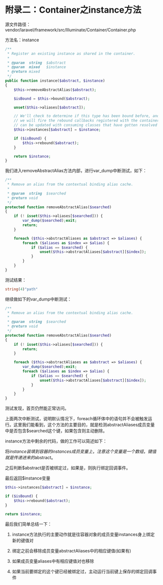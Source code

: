 # 附录二：Container之instance方法

源文件路径：vendor/laravel/framework/src/Illuminate/Container/Container.php

方法名：instance

````php
/**
 * Register an existing instance as shared in the container.
 *
 * @param  string  $abstract
 * @param  mixed   $instance
 * @return mixed
 */
public function instance($abstract, $instance)
{
    $this->removeAbstractAlias($abstract);

    $isBound = $this->bound($abstract);

    unset($this->aliases[$abstract]);

    // We'll check to determine if this type has been bound before, and if it has
    // we will fire the rebound callbacks registered with the container and it
    // can be updated with consuming classes that have gotten resolved here.
    $this->instances[$abstract] = $instance;

    if ($isBound) {
        $this->rebound($abstract);
    }

    return $instance;
}
````

我们进入removeAbstractAlias方法内部，进行var_dump中断测试，如下：

```php
/**
 * Remove an alias from the contextual binding alias cache.
 *
 * @param  string  $searched
 * @return void
 */
protected function removeAbstractAlias($searched)
{
	if (! isset($this->aliases[$searched])) {
		var_dump($searched);exit;
	    return;
	}

	foreach ($this->abstractAliases as $abstract => $aliases) {
	    foreach ($aliases as $index => $alias) {
            if ($alias == $searched) {
                unset($this->abstractAliases[$abstract][$index]);
            }
	    }
	}
}
```

测试结果：

```php
string(4)"path"
```

继续做如下的var_dump中断测试：

```php
/**
 * Remove an alias from the contextual binding alias cache.
 *
 * @param  string  $searched
 * @return void
 */
protected function removeAbstractAlias($searched)
{
	if (! isset($this->aliases[$searched])) {
	    return;
	}

	foreach ($this->abstractAliases as $abstract => $aliases) {
		var_dump($searched);exit;
	    foreach ($aliases as $index => $alias) {
            if ($alias == $searched) {
                unset($this->abstractAliases[$abstract][$index]);
            }
	    }
	}
}
```

测试发现，首页仍然能正常访问。

上面两次中断测试，说明默认情况下，foreach循环体中的语句并不会被触发运行。这里我们能看到，这个方法的主要目的，就是检测abstractAliases成员变量中是否包含$searched这个键，如果包含则主动删除。

instance方法中剩余的代码，做的工作可以简述如下：

将$instance装填到容器的instances成员变量上，注意这个变量是一个数组，键值就是传递进来的$abstract。

之后判断$abstract是否被绑定过，如果是，则执行绑定回调事件。

最后返回$instance变量

```php
$this->instances[$abstract] = $instance;

if ($isBound) {
    $this->rebound($abstract);
}

return $instance;
```

最后我们简单总结一下：

1) instance方法执行的主要动作就是往容器对象的成员变量instances身上绑定新的键值对

2) 绑定之前会移除成员变量abstractAliases中的相应键值(如果有)

3) 如果成员变量aliases中有相应键值对也移除

4) 如果当前要绑定的这个键已经被绑定过，主动运行当前键上保存的绑定回调事件